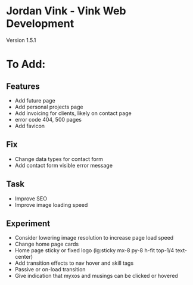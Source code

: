 # Jordan Vink - Vink Web Development
Version 1.5.1

# To Add:

## Features
- Add future page
- Add personal projects page
- Add invoicing for clients, likely on contact page
- error code 404, 500 pages
- Add favicon

## Fix
- Change data types for contact form
- Add contact form visible error message

## Task
- Improve SEO
- Improve image loading speed

## Experiment
- Consider lowering image resolution to increase page load speed
- Change home page cards
- Home page sticky or fixed logo (lg:sticky mx-8 py-8 h-fit top-1/4 text-center)
- Add transition effects to nav hover and skill tags
- Passive or on-load transition
- Give indication that myxos and musings can be clicked or hovered
